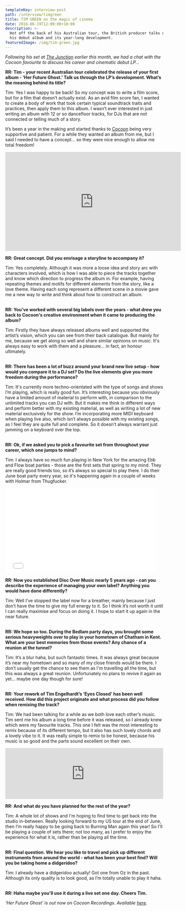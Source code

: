 ```yaml
---
templateKey: interview-post
path: /interview/timgreen
title: TIM GREEN on the magic of cinema
date: 2018-06-19T12:00:00+10:00
description: >-
  Hot off the back of his Australian tour, the British producer talks us through
  his debut album and its year-long development. 
featuredImage: /img/tim-green.jpg
---
```

_Following his set at [The Junction](https://bit.ly/2wqrGHH) earlier this month, we had a chat with the Cocoon favourite to discuss his career and cinematic debut LP..._

**RR: Tim - your recent Australian tour celebrated the release of your first album - ‘Her Future Ghost.’ Talk us through the LP’s development. What’s the meaning behind its title?**

Tim: Yes I was happy to be back! So my concept was to write a film score, but for a film that doesn’t actually exist. As an avid film score fan, I wanted to create a body of work that took certain typical soundtrack traits and practices, then apply them to this album. I wasn’t ever interested in just writing an album with 12 or so dancefloor tracks, for DJs that are not connected or telling much of a story. 

It’s been a year in the making and started thanks to [Cocoon](https://www.facebook.com/COCOON.OFFICIAL/) being very supportive and patient. For a while they wanted an album from me, but I said I needed to have a concept... so they were nice enough to allow me total freedom! 

<iframe src="https://www.facebook.com/plugins/video.php?href=https%3A%2F%2Fwww.facebook.com%2Fravereviewz%2Fvideos%2F637945146556505%2F&show_text=0&width=560" width="560" height="315" style="border:none;overflow:hidden" scrolling="no" frameborder="0" allowTransparency="true" allowFullScreen="true"></iframe>

**RR: Great concept. Did you envisage a storyline to accompany it?**

Tim: Yes completely. Although it was more a loose idea and story arc with characters involved, which is how I was able to piece the tracks together and know which direction to progress the album in. For example, having repeating themes and motifs for different elements from the story, like a love theme. Having each song represent a different scene in a movie gave me a new way to write and think about how to construct an album. 
<br><br>

**RR: You've worked with several big labels over the years - what drew you back to Cocoon's creative environment when it came to producing the album?**

Tim: Firstly they have always released albums well and supported the artist’s vision, which you can see from their back catalogue.  But mainly for me, because we get along so well and share similar opinions on music. It's always easy to work with them and a pleasure... in fact, an honour ultimately. 
<br><br>

**RR: There has been a lot of buzz around your brand new live setup - how would you compare it to a DJ set? Do the live elements give you more freedom during the performance?**

Tim: It's currently more techno-orientated with the type of songs and shows I’m playing, which is really good fun. It’s interesting because you obviously have a limited amount of material to perform with, in comparison to the unlimited tracks you can DJ with. But it makes me think in different ways and perform better with my existing material, as well as writing a lot of new material exclusively for the show. I’m incorporating more MIDI keyboard when playing live also, which isn’t always possible with my existing songs, as I feel they are quite full and complete. So it doesn’t always warrant just jamming on a keyboard over the top. 
<br><br>

**RR: Ok, if we asked you to pick a favourite set from throughout your career, which one jumps to mind?**

Tim: I always have so much fun playing in New York for the amazing Ebb and Flow boat parties - those are the first sets that spring to my mind. They are really good friends too, so it’s always so special to play there. I do their June boat party every year, so it's happening again in a couple of weeks with Holmar from Thugfucker. 

<iframe frameborder="0" width="480" height="270" src="//www.dailymotion.com/embed/video/x4jv2o9" allowfullscreen allow="autoplay"></iframe>

**RR: Now you established Disc Over Music nearly 5 years ago - can you describe the experience of managing your own label? Anything you would have done differently?**

Tim: Well I’ve stopped the label now for a breather, mainly because I just don’t have the time to give my full energy to it. So I think it’s not worth it until I can really maximise and focus on doing it. I hope to start it up again in the near future.
<br><br>

**RR: We hope so too. During the Bedlam party days, you brought some serious heavyweights over to play in your hometown of Chatham in Kent. What are your best memories from those events? Any chance of a reunion at the tunnel?**

Tim: It’s a blur haha, but such fantastic times. It was always great because it’s near my hometown and so many of my close friends would be there. I don’t usually get the chance to see them as I'm travelling all the time, but this was always a great reunion. Unfortunately no plans to revive it again as yet... maybe one day though for sure!
<br><br>

**RR: Your rework of Tim Engelhardt’s ‘Eyes Closed’ has been well received. How did this project originate and what process did you follow when remixing the track?**

Tim: We had been talking for a while as we both love each other’s music. Tim sent me his album a long time before it was released, so I already knew which were my favourite tracks. This one I felt was the most interesting to remix because of its different tempo, but it also has such lovely chords and a lovely vibe to it.  It was really simple to remix to be honest, because his music is so good and the parts sound excellent on their own.

<iframe src="https://embed.beatport.com/?id=9839774&type=track" width="100%" height="162" frameborder="0" scrolling="no" style="max-width:600px;"></iframe>

**RR: And what do you have planned for the rest of the year?**

Tim: A whole lot of shows and I'm hoping to find time to get back into the studio in-between. Really looking forward to my US tour at the end of June, then I’m really happy to be going back to Burning Man again this year! So I'll be playing a couple of sets there; not too many, as I prefer to enjoy the experience for what it is, rather than be playing all the time.
<br><br>

**RR: Final question. We hear you like to travel and pick up different instruments from around the world - what has been your best find? Will you be taking home a didgeridoo?**

Tim: I already have a didgeridoo actually! Got one from Oz in the past. Although its only quality is to look good, as I’m totally unable to play it haha.
<br><br>

**RR: Haha maybe you'll use it during a live set one day. Cheers Tim.**

_'Her Future Ghost' is out now on Cocoon Recordings. Available [here](https://www.beatport.com/release/her-future-ghost/2269137)_.
